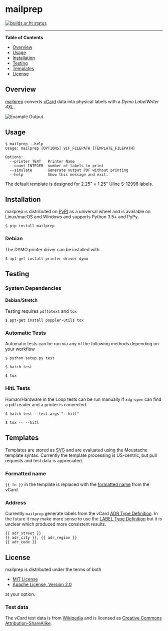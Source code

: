 # mailprep

[![builds.sr.ht status](https://builds.sr.ht/~lucidone/mailprep.svg)](https://builds.sr.ht/~lucidone/mailprep?)

-----

**Table of Contents**

* [Overview](#overview)
* [Usage](#usage)
* [Installation](#installation)
* [Testing](#testing)
* [Templates](#templates)
* [License](#license)

## Overview

[mailprep](https://git.sr.ht/~lucidone/mailprep) converts [vCard](https://en.wikipedia.org/wiki/VCard) data into physical labels with a *Dymo LabelWriter 4XL*.

![Example Output](https://git.sr.ht/~lucidone/mailprep/tree/master/docs/example.jpg)

## Usage

```console
$ mailprep --help
Usage: mailprep [OPTIONS] VCF_FILEPATH [TEMPLATE_FILEPATH]

Options:
  --printer TEXT   Printer Name
  --count INTEGER  number of labels to print
  --simulate       Generate output PDF without printing
  --help           Show this message and exit.
```

The default template is designed for 2.25" × 1.25" Uline S-12996 labels.

## Installation

mailprep is distributed on [PyPI](https://pypi.org) as a universal
wheel and is available on Linux/macOS and Windows and supports
Python 3.5+ and PyPy.

```console
$ pip install mailprep
```

### Debian

The DYMO printer driver can be installed with

```console
$ apt-get install printer-driver-dymo
```


## Testing

### System Dependencies

#### Debian/Stretch

Testing requires `pdftotext` and `tox`

```console
$ apt-get install poppler-utils tox
```

### Automatic Tests
Automatic tests can be run via any of the following methods depending on your workflow

```console
$ python setup.py test
```

```console
$ hatch test
```

```console
$ tox
```

### HitL Tests
Human/Hardware in the Loop tests can be run manually if `xdg-open` can find a pdf reader and a printer is connected.

```console
$ hatch test --test-args "--hitl"
```

```console
$ tox -- --hitl
```

## Templates
Templates are stored as [SVG](https://en.wikipedia.org/wiki/Scalable_Vector_Graphics) and are evaluated using the Moustache template syntax. Currently the template processing is US-centric, but pull requests and test data is appreciated.

### Formatted name
`{{ fn }}` in the template is replaced with the [formatted name](https://tools.ietf.org/html/rfc2426#section-3.1.1) from the vCard.

### Address
Currently `mailprep` generate labels from the vCard [ADR Type Definition](https://tools.ietf.org/html/rfc2426#section-3.2.1). In the future it may make more sense to use the [LABEL Type Definition](https://tools.ietf.org/html/rfc2426#section-3.2.2) but it is unclear which produced more consistent results.

```
{{ adr_street }}
{{ adr_city }}, {{ adr_region }}
{{ adr_code }}
```

## License

mailprep is distributed under the terms of both

- [MIT License](https://choosealicense.com/licenses/mit)
- [Apache License, Version 2.0](https://choosealicense.com/licenses/apache-2.0)

at your option.

### Test data
The vCard test data is from [Wikipedia](https://en.wikipedia.org/wiki/Vcard#vCard_3.0)
and is licensed as [Creative Commons Attribution-ShareAlike](https://en.wikipedia.org/wiki/Wikipedia:Text_of_Creative_Commons_Attribution-ShareAlike_3.0_Unported_License).
